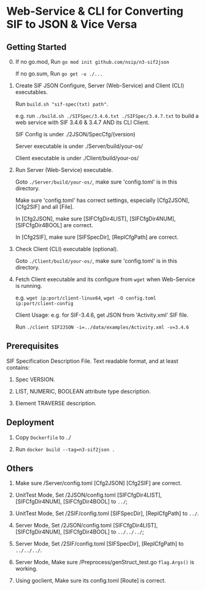 # Web-Service & CLI for Converting SIF to JSON & Vice Versa

## Getting Started

0. If no go.mod, Run `go mod init github.com/nsip/n3-sif2json`
  
    If no go.sum, Run `go get -u ./...`

1. Create SIF JSON Configure, Server (Web-Service) and Client (CLI) executables.
  
    Run `build.sh "sif-spec(txt) path"`.  
  
    e.g. run `./build.sh ./SIFSpec/3.4.6.txt ./SIFSpec/3.4.7.txt` to build a web service with SIF 3.4.6 & 3.4.7 AND its CLI Client.

    SIF Config is under ./2JSON/SpecCfg/(version)

    Server executable is under ./Server/build/your-os/

    Client executable is under ./Client/build/your-os/

2. Run Server (Web-Service) executable.

    Goto `./Server/build/your-os/`, make sure 'config.toml' is in this directory.

    Make sure 'config.toml' has correct settings, especially [Cfg2JSON], [Cfg2SIF] and all [File].

    In [Cfg2JSON], make sure [SIFCfgDir4LIST], [SIFCfgDir4NUM], [SIFCfgDir4BOOL] are correct.

    In [Cfg2SIF], make sure [SIFSpecDir], [ReplCfgPath] are correct.
  
3. Check Client (CLI) executable (optional).

    Goto `./Client/build/your-os/`, make sure 'config.toml' is in this directory.

4. Fetch Client executable and its configure from `wget` when Web-Service is running. 

    e.g. `wget ip:port/client-linux64`, `wget -O config.toml ip:port/client-config`

    Client Usage: e.g. for SIF-3.4.6, get JSON from 'Activity.xml' SIF file.

    Run `./client SIF2JSON -i=../data/examples/Activity.xml -v=3.4.6`

## Prerequisites

SIF Specification Description File. Text readable format, and at least contains:

1. Spec VERSION.

2. LIST, NUMERIC, BOOLEAN attribute type description.
  
3. Element TRAVERSE description.

## Deployment

1. Copy `Dockerfile` to ../

2. Run `docker build --tag=n3-sif2json .`

## Others

1. Make sure /Server/config.toml [Cfg2JSON] [Cfg2SIF] are correct.

2. UnitTest Mode, Set /2JSON/config.toml [SIFCfgDir4LIST], [SIFCfgDir4NUM], [SIFCfgDir4BOOL] to `../`;

3. UnitTest Mode, Set /2SIF/config.toml [SIFSpecDir], [ReplCfgPath] to `../`.

4. Server Mode, Set /2JSON/config.toml [SIFCfgDir4LIST], [SIFCfgDir4NUM], [SIFCfgDir4BOOL] to `../../../`;

5. Server Mode, Set /2SIF/config.toml [SIFSpecDir], [ReplCfgPath] to `../../../`.

6. Server Mode, Make sure /Preprocess/genStruct_test.go `flag.Args()` is working.

7. Using goclient, Make sure its config.toml [Route] is correct.
